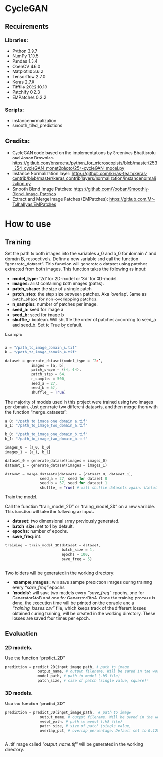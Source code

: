 # CycleGAN
## Requirements
### Libraries:
* Python 3.9.7
* NumPy 1.19.5
* Pandas 1.3.4
* OpenCV 4.6.0
* Matplotlib 3.6.2
* Tensorflow 2.7.0
* Keras 2.7.0
* Tifffile 2022.10.10
* Patchify 0.2.3
* EMPatches 0.2.2


### Scripts:
* instancenormalization
* smooth_tiled_predictions

## Credits:
* CycleGAN code based on the implementations by Sreenivas Bhattiprolu and Jason Brownlee. https://github.com/bnsreenu/python_for_microscopists/blob/master/253_254_cycleGAN_monet2photo/254-cycleGAN_model.py
* Instance Normalization layer: https://github.com/keras-team/keras-contrib/blob/master/keras_contrib/layers/normalization/instancenormalization.py
* Smooth Blend Image Patches: https://github.com/Vooban/Smoothly-Blend-Image-Patches
* Extract and Merge Image Patches (EMPatches): https://github.com/Mr-TalhaIlyas/EMPatches

# How to use

## Training


Set the path to both images into the variables a_0 and b_0 for domain A and domain B, respectively. Define a new variable and call the function “generate_dataset”. This function will generate a dataset using patches extracted from both images. This function takes the following as input:
* **model_type:** ‘2d’ for 2D-model or ‘3d’ for 3D-model.
* **images:** a list containing both images (paths).
* **patch_shape:** the size of a single patch 
* **patch_step:** the step size between patches. Aka ‘overlap’. Same as patch_shape for non-overlapping patches.
* **n_samples:** number of patches per image.
* **seed_a:** seed for image a
* **seed_b:** seed for image b
* **shuffle_:** boolean. Will shuffle the order of patches according to seed_a and seed_b. Set to True by default. 

Example
```python

a = "/path_to_image_domain_A.tif"
b = "/path_to_image_domain_B.tif"

dataset = generate_dataset(model_type = ‘2d’,
			images = [a, b],
			patch_shape = (64, 64),
			patch_step = 64,
			n_samples = 500, 
			seed_a = 27,
			seed_b = 57,
			shuffle_ = True)
```

The majority of models used in this project were trained using two images per domain. Just generate two different datasets, and then merge them with the function “merge_datasets”:

```python
a_0: "/path_to_image_one_domain_a.tif"
a_1: "/path_to_image_two_domain_a.tif"

b_0: "/path_to_image_one_domain_b.tif"
b_1: "/path_to_image_two_domain_b.tif"

images_0 = [a_0, b_0]
images_1 = [a_1, b_1]

dataset_0 = generate_dataset(images = images_0)
dataset_1 = generate_dataset(images = images_1)

dataset = merge_datasets(datasets = [dataset_0, dataset_1],
				seed_a = 27, seed for dataset 0
				seed_b = 57, seed for dataset 1
				shuffle_ = True) # will shuffle datasets again. Useful if images are paired.
```


Train the model.

Call the function “train_model_2D” or “traing_model_3D” on a new variable. This function will take the following as input:
* **dataset:** two dimensional array previously generated.
* **batch_size:** set to 1 by default.
* **epochs:** number of epochs.
* **save_freq:** int.

```python
training = train_model_2D(dataset = dataset,
                          batch_size = 1,
                          epochs = 100,
                          save_freq = 5)
                        
```
Two folders will be generated in the working directory:
* **'example_images’:** will save sample prediction images during training every *“save_freq”* epochs. 
* **‘models’:** will save two models every *“save_freq”* epochs, one for GeneratorAtoB and one for GeneratorBtoA. 
Once the training process is done, the execution time will be printed on the console and a *“training_losses.csv”* file, which keeps track of the different losses obtained during training, will be created in the working directory. These losses are saved four times per epoch. 


## Evaluation

### 2D models. 

Use the function “predict_2D”.

```python
prediction = predict_2D(input_image_path, # path to image
			   output_name, # output filename. Will be saved in the working directory.
			   model_path, # path to model (.h5 file)
			   patch_size, # size of patch (single value, square))
```

### 3D models. 

Use the function “predict_3D”.

```python
prediction = predict_3D(input_image_path,  # path to image
			    output_name, # output filename. Will be saved in the working directory.
	 		    model_path, # path to model (.h5 file)
			    patch_size, # size of patch (single value)
			    overlap_pct, # overlap percentage. Default set to 0.125 for 8 pix overlap for patch size 64.)
          
 ```
A .tif image called *"output_name.tif"* will be generated in the working directory.
